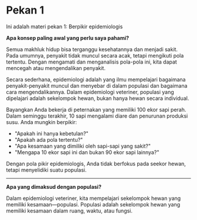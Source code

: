 # Pekan 1

Ini adalah materi pekan 1: Berpikir epidemiologis

**Apa konsep paling awal yang perlu saya pahami?**

Semua makhluk hidup bisa terganggu kesehatannya dan menjadi sakit. Pada umumnya, penyakit tidak muncul secara acak, tetapi mengikuti pola tertentu. Dengan mengamati dan menganalisis pola-pola ini, kita dapat mencegah atau mengendalikan penyakit. 

Secara sederhana, epidemiologi adalah yang ilmu mempelajari bagaimana penyakit-penyakit muncul dan menyebar di dalam populasi dan bagaimana cara mengendalikannya. Dalam epidemiologi veteriner, populasi yang dipelajari adalah sekelompok hewan, bukan hanya hewan secara individual.

Bayangkan Anda bekerja di peternakan yang memiliki 100 ekor sapi perah. Dalam seminggu terakhir, 10 sapi mengalami diare dan penurunan produksi susu. Anda mungkin berpikir:
- "Apakah ini hanya kebetulan?" 
- "Apakah ada pola tertentu?"
- "Apa kesamaan yang dimiliki oleh sapi-sapi yang sakit?"
- "Mengapa 10 ekor sapi ini dan bukan 90 ekor sapi lainnya?"

Dengan pola pikir epidemiologis, Anda tidak berfokus pada seekor hewan, tetapi menyelidiki suatu populasi.

---

**Apa yang dimaksud dengan populasi?**

Dalam epidemiologi veteriner, kita mempelajari sekelompok hewan yang memiliki kesamaan—populasi. Populasi adalah sekelompok hewan yang memiliki kesamaan dalam ruang, waktu, atau fungsi.
